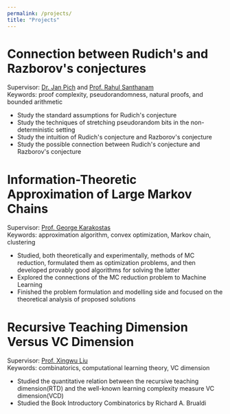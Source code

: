 ```yaml
---
permalink: /projects/
title: "Projects"
---
```


Connection between Rudich's and Razborov's conjectures 
======
Supervisor: [Dr. Jan Pich](https://users.ox.ac.uk/~coml0742/) and [Prof. Rahul Santhanam](https://www.cs.ox.ac.uk/people/rahul.santhanam/)  
Keywords: proof complexity, pseudorandomness, natural proofs, and bounded arithmetic
* Study the standard assumptions for Rudich's conjecture
* Study the techniques of stretching pseudorandom bits in the non-deterministic setting
* Study the intuition of Rudich's conjecture and Razborov's conjecture
* Study the possible connection between Rudich's conjecture and Razborov's conjecture


Information-Theoretic Approximation of Large Markov Chains
======
Supervisor: [Prof. George Karakostas](http://www.cas.mcmaster.ca/~gk/)  
Keywords: approximation algorithm, convex optimization, Markov chain, clustering
* Studied, both theoretically and experimentally, methods of MC reduction, formulated them as optimization problems, and then developed provably good algorithms for solving the latter
* Explored the connections of the MC reduction problem to Machine Learning
* Finished the problem formulation and modelling side and focused on the theoretical analysis of proposed solutions


Recursive Teaching Dimension Versus VC Dimension
======
Supervisor: [Prof. Xingwu Liu](https://people.ucas.ac.cn/~xingwu)  
Keywords: combinatorics, computational learning theory, VC dimension
* Studied the quantitative relation between the recursive teaching dimension(RTD) and the well-known learning complexity measure VC dimension(VCD)
* Studied the Book Introductory Combinatorics by Richard A. Brualdi
